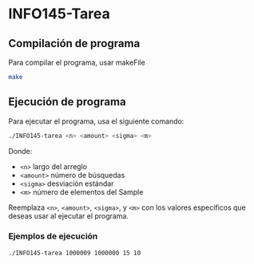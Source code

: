 # INFO145-Tarea

## Compilación de programa


Para compilar el programa, usar makeFile

```sh
make
```


## Ejecución de programa

Para ejecutar el programa, usa el siguiente comando:

```sh
./INFO145-tarea <n> <amount> <sigma> <m>
```

Donde:
- `<n>` largo del arreglo
- `<amount>` número de búsquedas
- `<sigma>` desviación estándar
- `<m>` número de elementos del Sample

Reemplaza `<n>`, `<amount>`, `<sigma>`, y `<m>` con los valores específicos que deseas usar al ejecutar el programa.

### Ejemplos de ejecución

`./INFO145-tarea 1000009 1000000 15 10`
